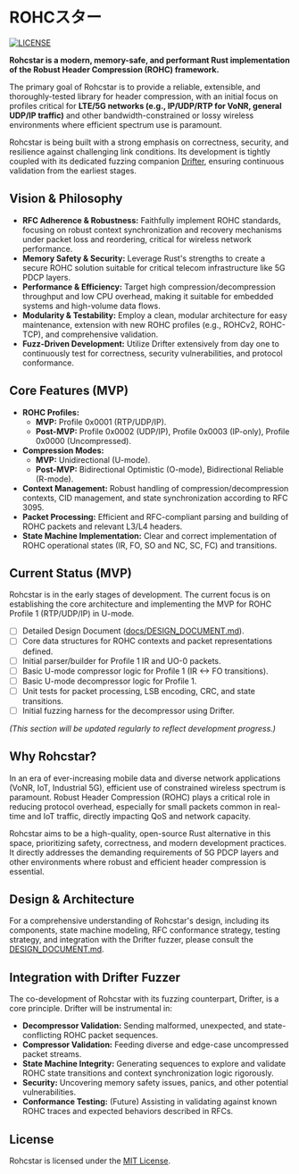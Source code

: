 # ROHCスター

[![LICENSE](https://img.shields.io/badge/license-MIT-blue.svg)](LICENSE)

**Rohcstar is a modern, memory-safe, and performant Rust implementation of the Robust Header Compression (ROHC) framework.**

The primary goal of Rohcstar is to provide a reliable, extensible, and thoroughly-tested library for header compression, with an initial focus on profiles critical for **LTE/5G networks (e.g., IP/UDP/RTP for VoNR, general UDP/IP traffic)** and other bandwidth-constrained or lossy wireless environments where efficient spectrum use is paramount.

Rohcstar is being built with a strong emphasis on correctness, security, and resilience against challenging link conditions. Its development is tightly coupled with its dedicated fuzzing companion [Drifter](https://github.com/mitander/drifter), ensuring continuous validation from the earliest stages.

## Vision & Philosophy

*   **RFC Adherence & Robustness:** Faithfully implement ROHC standards, focusing on robust context synchronization and recovery mechanisms under packet loss and reordering, critical for wireless network performance.
*   **Memory Safety & Security:** Leverage Rust's strengths to create a secure ROHC solution suitable for critical telecom infrastructure like 5G PDCP layers.
*   **Performance & Efficiency:** Target high compression/decompression throughput and low CPU overhead, making it suitable for embedded systems and high-volume data flows.
*   **Modularity & Testability:** Employ a clean, modular architecture for easy maintenance, extension with new ROHC profiles (e.g., ROHCv2, ROHC-TCP), and comprehensive validation.
*   **Fuzz-Driven Development:** Utilize Drifter extensively from day one to continuously test for correctness, security vulnerabilities, and protocol conformance.

## Core Features (MVP)

*   **ROHC Profiles:**
    *   **MVP:** Profile 0x0001 (RTP/UDP/IP).
    *   **Post-MVP:** Profile 0x0002 (UDP/IP), Profile 0x0003 (IP-only), Profile 0x0000 (Uncompressed).
*   **Compression Modes:**
    *   **MVP:** Unidirectional (U-mode).
    *   **Post-MVP:** Bidirectional Optimistic (O-mode), Bidirectional Reliable (R-mode).
*   **Context Management:** Robust handling of compression/decompression contexts, CID management, and state synchronization according to RFC 3095.
*   **Packet Processing:** Efficient and RFC-compliant parsing and building of ROHC packets and relevant L3/L4 headers.
*   **State Machine Implementation:** Clear and correct implementation of ROHC operational states (IR, FO, SO and NC, SC, FC) and transitions.

## Current Status (MVP)

Rohcstar is in the early stages of development. The current focus is on establishing the core architecture and implementing the MVP for ROHC Profile 1 (RTP/UDP/IP) in U-mode.

*   [ ] Detailed Design Document ([docs/DESIGN_DOCUMENT.md](docs/DESIGN_DOCUMENT.md)).
*   [ ] Core data structures for ROHC contexts and packet representations defined.
*   [ ] Initial parser/builder for Profile 1 IR and UO-0 packets.
*   [ ] Basic U-mode compressor logic for Profile 1 (IR <-> FO transitions).
*   [ ] Basic U-mode decompressor logic for Profile 1.
*   [ ] Unit tests for packet processing, LSB encoding, CRC, and state transitions.
*   [ ] Initial fuzzing harness for the decompressor using Drifter.

*(This section will be updated regularly to reflect development progress.)*

## Why Rohcstar?

In an era of ever-increasing mobile data and diverse network applications (VoNR, IoT, Industrial 5G), efficient use of constrained wireless spectrum is paramount. Robust Header Compression (ROHC) plays a critical role in reducing protocol overhead, especially for small packets common in real-time and IoT traffic, directly impacting QoS and network capacity.

Rohcstar aims to be a high-quality, open-source Rust alternative in this space, prioritizing safety, correctness, and modern development practices. It directly addresses the demanding requirements of 5G PDCP layers and other environments where robust and efficient header compression is essential.

## Design & Architecture

For a comprehensive understanding of Rohcstar's design, including its components, state machine modeling, RFC conformance strategy, testing strategy, and integration with the Drifter fuzzer, please consult the [DESIGN_DOCUMENT.md](docs/DESIGN_DOCUMENT.md).

## Integration with Drifter Fuzzer

The co-development of Rohcstar with its fuzzing counterpart, Drifter, is a core principle. Drifter will be instrumental in:
*   **Decompressor Validation:** Sending malformed, unexpected, and state-conflicting ROHC packet sequences.
*   **Compressor Validation:** Feeding diverse and edge-case uncompressed packet streams.
*   **State Machine Integrity:** Generating sequences to explore and validate ROHC state transitions and context synchronization logic rigorously.
*   **Security:** Uncovering memory safety issues, panics, and other potential vulnerabilities.
*   **Conformance Testing:** (Future) Assisting in validating against known ROHC traces and expected behaviors described in RFCs.

## License

Rohcstar is licensed under the [MIT License](LICENSE).
